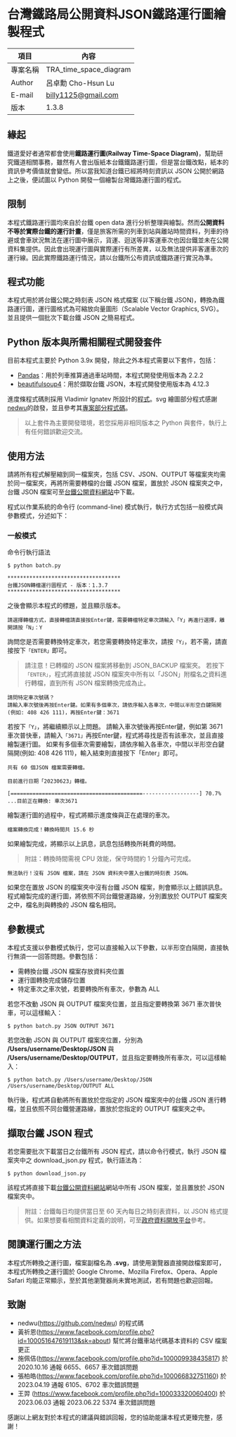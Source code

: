 # 台灣鐵路局公開資料JSON鐵路運行圖繪製程式

|項目|內容|
|---|---|
|專案名稱|TRA_time_space_diagram|
|Author|呂卓勳 Cho-Hsun Lu|
|E-mail|billy1125@gmail.com|
|版本|1.3.8|

## 緣起

鐵道愛好者通常都會使用**鐵路運行圖(Railway Time-Space Diagram)**，幫助研究鐵道相關事務，雖然有人會出版紙本台鐵鐵路運行圖，但是當台鐵改點，紙本的資訊參考價值就會變低。所以當我知道台鐵已經將時刻資訊以 JSON 公開於網路上之後，便試圖以 Python 開發一個繪製台灣鐵路運行圖的程式。

## 限制

本程式鐵路運行圖均來自於台鐵 open data 進行分析整理與繪製。然而**公開資料不等於實際台鐵的運行計畫**，僅是旅客所需的列車到站與離站時間資料，列車的待避或會車狀況無法在運行圖中展示，貨運、迴送等非客運車次也因台鐵並未在公開資料集提供。因此會出現運行圖與實際運行有所差異，以及無法提供非客運車次的運行線。因此實際鐵路運行情況，請以台鐵所公布資訊或鐵路運行實況為準。

## 程式功能

本程式用於將台鐵公開之時刻表 JSON 格式檔案 (以下稱台鐵 JSON)，轉換為鐵路運行圖，運行圖格式為可縮放向量圖形（Scalable Vector Graphics, SVG）。並且提供一個批次下載台鐵 JSON 之簡易程式。

## Python 版本與所需相關程式開發套件

目前本程式主要於 Python 3.9x 開發，除此之外本程式需要以下套件，包括：

* [Pandas](https://github.com/pandas-dev/pandas)：用於列車推算通過車站時間，本程式開發使用版本為 2.2.2
* [beautifulsoup4](https://github.com/getanewsletter/BeautifulSoup4)：用於擷取台鐵 JSON，本程式開發使用版本為 4.12.3

進度條程式碼則採用 Vladimir Ignatev 所設計的[程式](https://gist.github.com/davincif/3e1cb5ef1c4007d4f5ca690d68db8e7b)。svg 繪圖部分程式感謝 [nedwu](https://github.com/nedwu)的啟發，並且參考其[專案部分程式碼](https://github.com/nedwu/TRAOpenDataDiagramer)。

> 以上套件為主要開發環境，若您採用非相同版本之 Python 與套件，執行上有任何錯誤歡迎交流。

## 使用方法

請將所有程式解壓縮到同一檔案夾，包括 CSV、JSON、OUTPUT 等檔案夾均需於同一檔案夾，再將所需要轉檔的台鐵 JSON 檔案，置放於 JSON 檔案夾之中，台鐵 JSON 檔案可至[台鐵公開資料網站](http://163.29.3.98/json/)中下載。

程式以作業系統的命令行 (command-line) 模式執行，執行方式包括一般模式與參數模式，分述如下：

### 一般模式

命令行執行語法

```
$ python batch.py
```

```
************************************
台鐵JSON轉檔運行圖程式 - 版本：1.3.7
************************************
```
之後會顯示本程式的標題，並且顯示版本。
```
請選擇轉檔方式，直接轉檔請直接按Enter鍵，需要轉檔特定車次請輸入「Y」再進行選擇，離開請按「N」：Y
```
詢問您是否需要轉換特定車次，若您需要轉換特定車次，請按`「Y」`，若不需，請直接按下`「ENTER」`即可。
> 請注意！已轉檔的 JSON 檔案將移動到 JSON_BACKUP 檔案夾。
若按下`「ENTER」`，程式將直接就 JSON 檔案夾中所有以「JSON」附檔名之資料進行轉檔，直到所有 JSON 檔案轉換完成為止。
```
請問特定車次號碼？
請輸入車次號後再按Enter鍵。如果有多個車次，請依序輸入各車次，中間以半形空白鍵隔開(例如: 408 426 111)，再按Enter鍵：3671
```
若按下`「Y」`，將繼續顯示以上問題。
請輸入車次號後再按Enter鍵，例如第 3671 車次普快車，請輸入`「3671」`再按Enter鍵，程式將尋找是否有該車次，並且直接繪製運行圖。
如果有多個車次需要繪製，請依序輸入各車次，中間以半形空白鍵隔開(例如: 408 426 111)，輸入結束則直接按下「Enter」即可。
```
共有 60 個JSON 檔案需要轉檔。

目前進行日期「20230623」轉檔。

[==========================================------------------] 70.7% ...目前正在轉換: 車次3671
```
繪製運行圖的過程中，程式將顯示進度條與正在處理的車次。
```
檔案轉換完成！轉換時間共 15.6 秒
```
如果繪製完成，將顯示以上訊息，訊息包括轉換所耗費的時間。

> 附註：轉換時間需視 CPU 效能，保守時間約 1 分鐘內可完成。
```
無法執行！沒有 JSON 檔案，請在 JSON 資料夾中置入台鐵的時刻表 JSON。
```
如果您在置放 JSON 的檔案夾中沒有台鐵 JSON 檔案，則會顯示以上錯誤訊息。
程式繪製完成的運行圖，將依照不同台鐵營運路線，分別置放於 OUTPUT 檔案夾之中，檔名則與轉換的 JSON 檔名相同。

## 參數模式

本程式支援以參數模式執行，您可以直接輸入以下參數，以半形空白隔開，直接執行無須一一回答問題。參數包括：

* 需轉換台鐵 JSON 檔案存放資料夾位置
* 運行圖轉換完成儲存位置
* 特定車次之車次號，若要轉換所有車次，參數為 ALL

若您不改動 JSON 與 OUTPUT 檔案夾位置，並且指定要轉換第 3671 車次普快車，可以這樣輸入：

```
$ python batch.py JSON OUTPUT 3671
```

若您改動 JSON 與 OUTPUT 檔案夾位置，分別為 **/Users/username/Desktop/JSON** 與 **/Users/username/Desktop/OUTPUT**，並且指定要轉換所有車次，可以這樣輸入：

```
$ python batch.py /Users/username/Desktop/JSON /Users/username/Desktop/OUTPUT ALL
```

執行後，程式將自動將所有置放於您指定的 JSON 檔案夾中的台鐵 JSON 進行轉檔，並且依照不同台鐵營運路線，置放於您指定的 OUTPUT 檔案夾之中。

## 擷取台鐵 JSON 程式

若您需要批次下載當日之台鐵所有 JSON 程式，請以命令行模式，執行 JSON 檔案夾中之 download_json.py 程式，執行語法為：

```
$ python download_json.py
```

該程式將直接下載[台鐵公開資料網站](http://ods.railway.gov.tw/tra-ods-web/ods/download/dataResource/railway_schedule/JSON/list)網站中所有 JSON 檔案，並且置放於 JSON 檔案夾中。

> 附註：台鐵每日均提供當日至 60 天內每日之時刻表資料，以 JSON 格式提供。如果想要看相關資料定義的說明，可至[政府資料開放平台](https://data.gov.tw/dataset/6138)參考。

## 閱讀運行圖之方法

本程式所轉換之運行圖，檔案副檔名為 **.svg**，請使用瀏覽器直接開啟檔案即可，本程式所轉換之運行圖於 Google Chrome、Mozilla Firefox、Opera、Apple Safari 均能正常顯示，至於其他瀏覽器尚未實地測試，若有問題也歡迎回報。

## 致謝

* nedwu(https://github.com/nedwu) 的程式碼
* 黃祈恩(https://www.facebook.com/profile.php?id=100051647619113&sk=about) 幫忙將台鐵車站代碼基本資料的 CSV 檔案更正
* 施佩佶(https://www.facebook.com/profile.php?id=100009938435817) 於 2020.10.16 通報 6655、6657 車次錯誤問題
* 張柏皓(https://www.facebook.com/profile.php?id=100066832751160) 於 2023.04.19 通報 6105、6702 車次錯誤問題
* 王羿
(https://www.facebook.com/profile.php?id=100033320060400) 於 2023.06.03 通報 2023.06.22 5374 車次錯誤問題

感謝以上網友對於本程式的建議與錯誤回報，您的協助能讓本程式更臻完整，感謝！